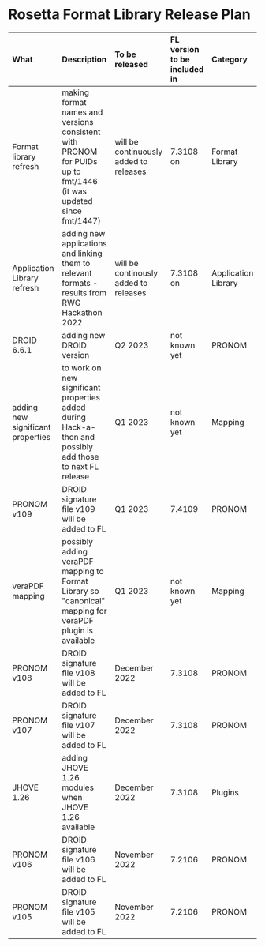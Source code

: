 # Rosetta Format Library Release Plan
| What        | Description           | To be released  | FL version to be included in | Category | Responsible | Status
| :------------- |:-------------| :-----| :-----| :-----| :-----| :-----|
| Format library refresh  | making format names and versions consistent with PRONOM for PUIDs up to fmt/1446 (it was updated since fmt/1447) | will be continuously added to releases | 7.3108 on | Format Library | ANZ | first set of applications added to 7.3108
| Application Library refresh | adding new applications and linking them to relevant formats - results from RWG Hackathon 2022 | will be continously added to releases | 7.3108 on | Application Library | ANZ/KBNL | first set of applications added to 7.3108
| DROID 6.6.1 | adding new DROID version | Q2 2023 | not known yet | PRONOM | ANZ | planned
|adding new significant properties|to work on new significant properties added during Hack-a-thon and possibly add those to next FL release|Q1 2023|not known yet|Mapping|ANZ|planned|
|PRONOM v109|DROID signature file v109 will be added to FL|Q1 2023|7.4109|PRONOM|ANZ|testing RC|
|veraPDF mapping|possibly adding veraPDF mapping to Format Library so "canonical" mapping for veraPDF plugin is available|Q1 2023|not known yet|Mapping|ANZ/TIB|planned|
|PRONOM v108|DROID signature file v108 will be added to FL|December 2022|7.3108|PRONOM|ANZ|**DONE - released 27/01/2023**|
|PRONOM v107|DROID signature file v107 will be added to FL|December 2022|7.3108|PRONOM|ANZ|**DONE - released 27/01/2023**|
|JHOVE 1.26|adding JHOVE 1.26 modules when JHOVE 1.26 available|December 2022|7.3108|Plugins|ANZ|**DONE - released 27/01/2023**|
|PRONOM v106|DROID signature file v106 will be added to FL|November 2022|7.2106|PRONOM|ANZ| **DONE - released 21/11/2022**|
|PRONOM v105|DROID signature file v105 will be added to FL|November 2022|7.2106|PRONOM|ANZ| **DONE - released 21/11/2022**|
